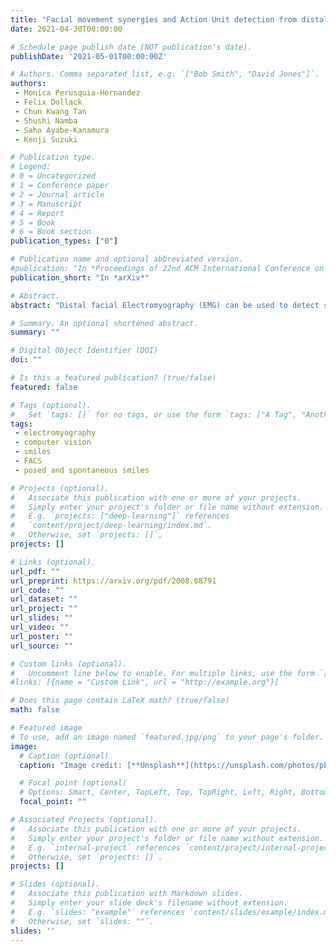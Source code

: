 ```yaml
---
title: "Facial movement synergies and Action Unit detection from distal wearable Electromyography and Computer Vision"
date: 2021-04-30T00:00:00

# Schedule page publish date (NOT publication's date).
publishDate: '2021-05-01T00:00:00Z'

# Authors. Comma separated list, e.g. `["Bob Smith", "David Jones"]`.
authors:
 - Monica Perusquia-Hernandez
 - Felix Dollack
 - Chun Kwang Tan
 - Shushi Namba
 - Saho Ayabe-Kanamura
 - Kenji Suzuki

# Publication type.
# Legend:
# 0 = Uncategorized
# 1 = Conference paper
# 2 = Journal article
# 3 = Manuscript
# 4 = Report
# 5 = Book
# 6 = Book section
publication_types: ["0"]

# Publication name and optional abbreviated version.
#publication: "In *Proceedings of 22nd ACM International Conference on Multimodal Interaction*."
publication_short: "In *arXiv*"

# Abstract.
abstract: "Distal facial Electromyography (EMG) can be used to detect smiles and frowns with reasonable accuracy. It capitalizes on volume conduction to detect relevant muscle activity, even when the electrodes are not placed directly on the source muscle. The main advantage of this method is to prevent occlusion and obstruction of the facial expression production, whilst allowing EMG measurements. However, measuring EMG distally entails that the exact source of the facial movement is unknown. We propose a novel method to estimate specific Facial Action Units (AUs) from distal facial EMG and Computer Vision (CV). This method is based on Independent Component Analysis (ICA), Non-Negative Matrix Factorization (NNMF), and sorting of the resulting components to determine which is the most likely to correspond to each CV-labeled action unit (AU). Performance on the detection of AU06 (Orbicularis Oculi) and AU12 (Zygomaticus Major) was estimated by calculating the agreement with Human Coders. The results of our proposed algorithm showed an accuracy of 81% and a Cohen’s Kappa of 0.49 for AU6; and accuracy of 82% and a Cohen’s Kappa of 0.53 for AU12. This demonstrates the potential of distal EMG to detect individual facial movements. Using this multimodal method, several AU synergies were identified. We quantified the co-occurrence and timing of AU6 and AU12 in posed and spontaneous smiles using the human-coded labels, and for comparison, using the continuous CV-labels. The co-occurrence analysis was also performed on the EMG-based labels to uncover the relationship between muscle synergies and the kinematics of visible facial movement."

# Summary. An optional shortened abstract.
summary: ""

# Digital Object Identifier (DOI)
doi: ""

# Is this a featured publication? (true/false)
featured: false

# Tags (optional).
#   Set `tags: []` for no tags, or use the form `tags: ["A Tag", "Another Tag"]` for one or more tags.
tags:
 - electromyography
 - computer vision
 - smiles
 - FACS
 - posed and spontaneous smiles

# Projects (optional).
#   Associate this publication with one or more of your projects.
#   Simply enter your project's folder or file name without extension.
#   E.g. `projects: ["deep-learning"]` references
#   `content/project/deep-learning/index.md`.
#   Otherwise, set `projects: []`.
projects: []

# Links (optional).
url_pdf: ""
url_preprint: https://arxiv.org/pdf/2008.08791
url_code: ""
url_dataset: ""
url_project: ""
url_slides: ""
url_video: ""
url_poster: ""
url_source: ""

# Custom links (optional).
#   Uncomment line below to enable. For multiple links, use the form `[{...}, {...}, {...}]`.
#links: [{name = "Custom Link", url = "http://example.org"}]

# Does this page contain LaTeX math? (true/false)
math: false

# Featured image
# To use, add an image named `featured.jpg/png` to your page's folder.
image:
  # Caption (optional)
  caption: "Image credit: [**Unsplash**](https://unsplash.com/photos/pLCdAaMFLTE)"

  # Focal point (optional)
  # Options: Smart, Center, TopLeft, Top, TopRight, Left, Right, BottomLeft, Bottom, BottomRight
  focal_point: ""

# Associated Projects (optional).
#   Associate this publication with one or more of your projects.
#   Simply enter your project's folder or file name without extension.
#   E.g. `internal-project` references `content/project/internal-project/index.md`.
#   Otherwise, set `projects: []`.
projects: []

# Slides (optional).
#   Associate this publication with Markdown slides.
#   Simply enter your slide deck's filename without extension.
#   E.g. `slides: "example"` references `content/slides/example/index.md`.
#   Otherwise, set `slides: ""`.
slides: ''
---
```

